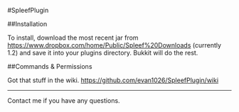 #SpleefPlugin

##Installation

To install, download the most recent jar from https://www.dropbox.com/home/Public/Spleef%20Downloads (currently 1.2) and save it into your plugins directory. Bukkit will do the rest.

##Commands & Permissions

Got that stuff in the wiki. https://github.com/evan1026/SpleefPlugin/wiki

***

Contact me if you have any questions.

